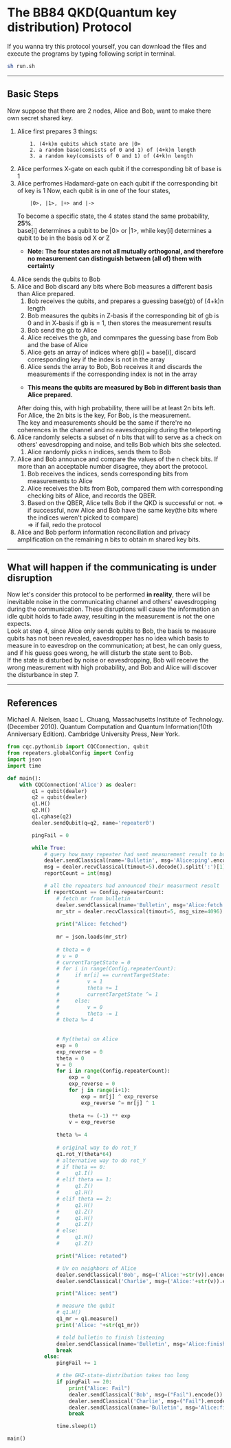 # The BB84 QKD(Quantum key distribution) Protocol
If you wanna try this protocol yourself, you can download the files and execute the programs by typing following script in terminal.
```sh
sh run.sh
```

---

## Basic Steps 
Now suppose that there are 2 nodes, Alice and Bob, want to make there own secret shared key.

1. Alice first prepares 3 things: 
    ```
        1. (4+k)n qubits which state are |0>
        2. a random base(comsists of 0 and 1) of (4+k)n length
        3. a random key(comsists of 0 and 1) of (4+k)n length
    ```
2. Alice performes X-gate on each qubit if the corresponding bit of base is 1 
3. Alice perfromes Hadamard-gate on each qubit if the corresponding bit of key is 1 
    Now, each qubit is in one of the four states,  
    ```
        |0>, |1>, |+> and |->
    ```
    To become a specific state, the 4 states stand the same probability, **25%**.  
    base[i] determines a qubit to be |0> or |1>, while key[i] determines a qubit to be in the basis od X or Z  
    > 
    + **Note: The four states are not all mutually orthogonal, and therefore no measurement can distinguish between (all of) them with certainty**
    >
4. Alice sends the qubits to Bob
5. Alice and Bob discard any bits where Bob measures a different basis than Alice prepared.
    1. Bob receives the qubits, and prepares a guessing base(gb) of (4+k)n length
    2. Bob measures the qubits in Z-basis if the corresponding bit of gb is 0 and in X-basis if gb is = 1, then stores the measurement results<br>
    3. Bob send the gb to Alice
    4. Alice receives the gb, and commpares the guessing base from Bob and the base of Alice
    5. Alice gets an array of indices where gb[i] = base[i], discard corresponding key if the index is not in the array
    6. Alice sends the array to Bob, Bob receives it and discards the measurements if the corresponding index is not in the array
    >
    + **This means the qubits are measured by Bob in different basis than Alice prepared.**
    >
    After doing this, with high probability, there will be at least 2n bits left.  
    For Alice, the 2n bits is the key, For Bob, is the measurement.  
    The key and measurements should be the same if there're no coherences in the channel and no eavesdropping during the teleporting  
6. Alice randomly selects a subset of n bits that will to serve as a check on others' eavesdropping and noise, and tells Bob which bits she selected.
    1. Alice randomly picks n indices, sends them to Bob
7. Alice and Bob announce and compare the values of the n check bits. If more than an acceptable number disagree, they abort the protocol.
    1. Bob receives the indices, sends corresponding bits from measurements to Alice
    2. Alice receives the bits from Bob, compared them with corresponding checking bits of Alice, and records the QBER.
    3. Based on the QBER, Alice tells Bob if the QKD is successful or not.
       => if successful, now Alice and Bob have the same key(the bits where the indices weren't picked to compare)  
       => if fail, redo the protocol
8. Alice and Bob perform information reconciliation and privacy amplification on the remaining n bits to obtain m shared key bits.

---

## What will happen if the communicating is under disruption 
Now let's consider this protocol to be performed **in reality**, there will be inevitable noise in the communicating channel and others' eavesdropping during the communication. These disruptions will cause the information an idle qubit holds to fade away, resulting in the measurement is not the one expects.  
Look at step 4, since Alice only sends qubits to Bob, the basis to measure qubits has not been revealed, eavesdropper has no idea which basis to measure in to eavesdrop on the communication; at best, he can only guess, and if his guess goes wrong, he will disturb the state sent to Bob.  
If the state is disturbed by noise or eavesdropping, Bob will receive the wrong measurement with high probability, and Bob and Alice will discover the disturbance in step 7.

---

## References 
Michael A. Nielsen, Isaac L. Chuang, Massachusetts Institute of Technology. (December 2010). Quantum Computation and Quantum Information(10th Anniversary Edition). Cambridge University Press, New York.


```python
from cqc.pythonLib import CQCConnection, qubit
from repeaters.globalConfig import Config
import json
import time

def main():
    with CQCConnection('Alice') as dealer:
        q1 = qubit(dealer)
        q2 = qubit(dealer)
        q1.H()
        q2.H()
        q1.cphase(q2)
        dealer.sendQubit(q=q2, name='repeater0')

        pingFail = 0

        while True:
            # query how many repeater had sent measurement result to bulletin
            dealer.sendClassical(name='Bulletin', msg='Alice:ping'.encode())
            msg = dealer.recvClassical(timout=5).decode().split(':')[1]
            reportCount = int(msg)

            # all the repeaters had announced their measurment result
            if reportCount == Config.repeaterCount:
                # fetch mr from bulletin
                dealer.sendClassical(name='Bulletin', msg='Alice:fetch'.encode())
                mr_str = dealer.recvClassical(timout=5, msg_size=4096).decode()
                
                print("Alice: fetched")
                
                mr = json.loads(mr_str)
                
                # theta = 0                
                # v = 0
                # currentTargetState = 0
                # for i in range(Config.repeaterCount):
                #     if mr[i] == currentTargetState:
                #         v = 1
                #         theta += 1
                #         currentTargetState ^= 1
                #     else: 
                #         v = 0
                #         theta -= 1
                # theta %= 4
                        
                
                # Ry(theta) on Alice
                exp = 0
                exp_reverse = 0
                theta = 0
                v = 0
                for i in range(Config.repeaterCount):
                    exp = 0
                    exp_reverse = 0
                    for j in range(i+1):
                        exp = mr[j] ^ exp_reverse
                        exp_reverse ^= mr[j] ^ 1
                        
                    theta += (-1) ** exp
                    v = exp_reverse
                    
                theta %= 4
                
                # original way to do rot_Y
                q1.rot_Y(theta*64)
                # alternative way to do rot_Y
                # if theta == 0:
                #     q1.I()
                # elif theta == 1:
                #     q1.Z()
                #     q1.H()
                # elif theta == 2:
                #     q1.H()
                #     q1.Z()
                #     q1.H()
                #     q1.Z()
                # else:
                #     q1.H()
                #     q1.Z()

                print("Alice: rotated")

                # Uv on neighbors of Alice
                dealer.sendClassical('Bob', msg=('Alice:'+str(v)).encode())
                dealer.sendClassical('Charlie', msg=('Alice:'+str(v)).encode())

                print("Alice: sent")

                # measure the qubit
                # q1.H()
                q1_mr = q1.measure()
                print('Alice: '+str(q1_mr))

                # told bulletin to finish listening
                dealer.sendClassical(name='Bulletin', msg='Alice:finish'.encode())
                break
            else:
                pingFail += 1

                # the GHZ-state-distribution takes too long
                if pingFail == 20:
                    print("Alice: Fail")
                    dealer.sendClassical('Bob', msg=("Fail").encode())
                    dealer.sendClassical('Charlie', msg=("Fail").encode())
                    dealer.sendClassical(name='Bulletin', msg='Alice:finish'.encode())
                    break

                time.sleep(1)

main()
```